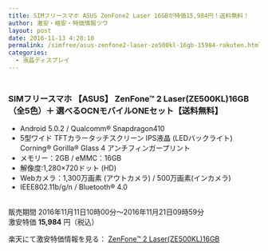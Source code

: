 ```yaml
---
title: SIMフリースマホ ASUS ZenFone2 Laser 16GBが特価15,984円！送料無料！
author: 激安・格安・特価情報ツウ
layout: post
date: 2016-11-13 4:20:10
permalink: /simfree/asus-zenfone2-laser-ze500kl-16gb-15984-rakuten.html
categories:
  - 液晶ディスプレイ
---
```


<div class="img-bg2 img_L">
<a href="http://hb.afl.rakuten.co.jp/hgc/1220cdae.59bac541.1220cdaf.bae264e6/?pc=http%3A%2F%2Fitem.rakuten.co.jp%2Fgoosimseller%2Fze500kl-laser-16-simset&m=http%3A%2F%2Fm.rakuten.co.jp%2Fgoosimseller%2Fi%2F10000281%2F&scid=af_item_img&link_type=pict&ut=eyJwYWdlIjoiaXRlbSIsInR5cGUiOiJwaWN0Iiwic2l6ZSI6IjMwMHgzMDAiLCJuYW0iOjEsIm5hbXAiOiJkb3duIiwiY29tIjoxLCJjb21wIjoiZG93biIsInByaWNlIjowLCJib3IiOjEsImNvbCI6MCwidGFyIjoxfQ%3D%3D" target="_blank" style="word-wrap:break-word;"  ><img src="http://hbb.afl.rakuten.co.jp/hgb/1220cdae.59bac541.1220cdaf.bae264e6/?me_id=1296969&item_id=10000281&m=https%3A%2F%2Fthumbnail.image.rakuten.co.jp%2F%400_mall%2Fgoosimseller%2Fcabinet%2F2016autumn%2Fzenla.jpg%3F_ex%3D80x80&pc=https%3A%2F%2Fthumbnail.image.rakuten.co.jp%2F%400_mall%2Fgoosimseller%2Fcabinet%2F2016autumn%2Fzenla.jpg%3F_ex%3D300x300&s=300x300&t=pict" border="0" style="margin:2px" alt="" title=""></a>
</div>

### SIMフリースマホ 【ASUS】 ZenFone™ 2 Laser(ZE500KL)16GB（全5色）＋ 選べるOCNモバイルONEセット【送料無料】
<!--more-->

* Android 5.0.2 / Qualcomm® Snapdragon410
* 5型ワイド TFTカラータッチスクリーン IPS液晶 (LEDバックライト) Corning® Gorilla® Glass 4 アンチフィンガープリント
* メモリー：2GB / eMMC：16GB
* 解像度:1,280×720ドット (HD)
* Webカメラ：1,300万画素 (アウトカメラ) / 500万画素(インカメラ)
* IEEE802.11b/g/n / Bluetooth® 4.0

<br clear="all" />販売期間	2016年11月11日10時00分～2016年11月21日09時59分<br>
激安特価 <span class="tokka-price"><strong>15,984</strong></span> 円（税込）

楽天にて激安特価情報を見る： <span class="fs150p"><a href="http://hb.afl.rakuten.co.jp/hgc/1220cdae.59bac541.1220cdaf.bae264e6/?pc=http%3A%2F%2Fitem.rakuten.co.jp%2Fgoosimseller%2Fze500kl-laser-16-simset&m=http%3A%2F%2Fm.rakuten.co.jp%2Fgoosimseller%2Fi%2F10000281%2F&scid=af_item_img&link_type=pict&ut=eyJwYWdlIjoiaXRlbSIsInR5cGUiOiJwaWN0Iiwic2l6ZSI6IjMwMHgzMDAiLCJuYW0iOjEsIm5hbXAiOiJkb3duIiwiY29tIjoxLCJjb21wIjoiZG93biIsInByaWNlIjowLCJib3IiOjEsImNvbCI6MCwidGFyIjoxfQ%3D%3D" target="_blank" style="word-wrap:break-word;" >ZenFone™ 2 Laser(ZE500KL)16GB</a></span>
